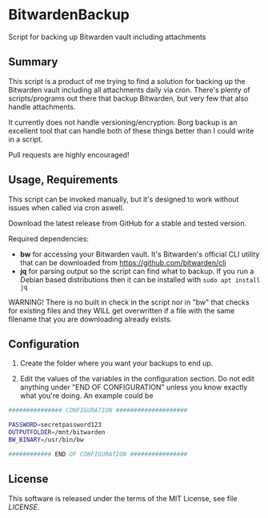 # BitwardenBackup

Script for backing up Bitwarden vault including attachments

## Summary

This script is a product of me trying to find a solution for backing up the Bitwarden vault including all attachments daily via cron. There's plenty of scripts/programs out there that backup Bitwarden, but very few that also handle attachments.

It currently does not handle versioning/encryption. Borg backup is an excellent tool that can handle both of these things better than I could write in a script.

Pull requests are highly encouraged!

## Usage, Requirements

This script can be invoked manually, but it's designed to work without issues when called via cron aswell.

Download the latest release from GitHub for a stable and tested version.

Required dependencies:
 * **bw** for accessing your Bitwarden vault. It's Bitwarden's official CLI utility that can be downloaded from https://github.com/bitwarden/cli
 * **jq** for parsing output so the script can find what to backup. If you run a Debian based distributions then it can be installed with  ```sudo apt install jq ```
 
 WARNING! There is no built in check in the script nor in "bw" that checks for existing files and they WILL get overwritten if a file with the same filename that you are downloading already exists.

## Configuration

1. Create the folder where you want your backups to end up.

2. Edit the values of the variables in the configuration section. Do not edit anything under "END OF CONFIGURATION" unless you know exactly what you're doing. An example could be 
```bash
############### CONFIGURATION ####################

PASSWORD=secretpassword123
OUTPUTFOLDER=/mnt/bitwarden
BW_BINARY=/usr/bin/bw

############ END OF CONFIGURATION ################
```

## License

This software is released under the terms of the MIT License, see file
*LICENSE*.
